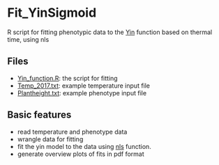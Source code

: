 # Fit_YinSigmoid
R script for fitting phenotypic data to the [Yin](https://doi.org/10.1093/aob/mcg029) function based on thermal time, using nls

## Files
- [Yin_function.R](Yin_function.R): the script for fitting
- [Temp_2017.txt](Temp_2017.txt): example temperature input file
- [Plantheight.txt](Plantheight.txt): example phenotype input file

## Basic features
- read temperature and phenotype data
- wrangle data for fitting
- fit the yin model to the data using [nls](https://www.rdocumentation.org/packages/stats/versions/3.6.2/topics/nls#:~:text=The%20nls%20function%20uses%20a,(eps)%20%3E%200%20) function.
- generate overview plots of fits in pdf format

